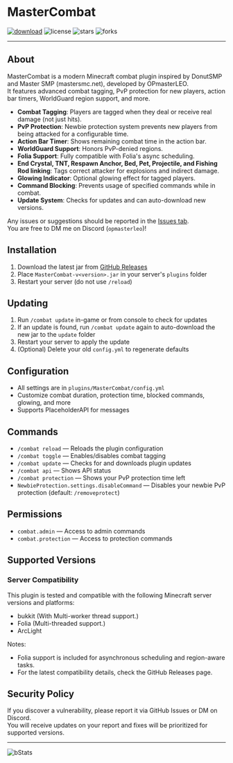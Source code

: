 # MasterCombat

[![download](https://img.shields.io/github/downloads/OPmasterLEO/MasterCombat/total?style=for-the-badge)](https://github.com/OPmasterLEO/MasterCombat/releases)
![license](https://img.shields.io/github/license/OPmasterLEO/MasterCombat?style=for-the-badge)
![stars](https://img.shields.io/github/stars/OPmasterLEO/MasterCombat?style=for-the-badge)
![forks](https://img.shields.io/github/forks/OPmasterLEO/MasterCombat?style=for-the-badge)

<hr>

## About

MasterCombat is a modern Minecraft combat plugin inspired by DonutSMP and Master SMP (mastersmc.net), developed by OPmasterLEO.  
It features advanced combat tagging, PvP protection for new players, action bar timers, WorldGuard region support, and more.

- **Combat Tagging**: Players are tagged when they deal or receive real damage (not just hits).
- **PvP Protection**: Newbie protection system prevents new players from being attacked for a configurable time.
- **Action Bar Timer**: Shows remaining combat time in the action bar.
- **WorldGuard Support**: Honors PvP-denied regions.
- **Folia Support**: Fully compatible with Folia's async scheduling.
- **End Crystal, TNT, Respawn Anchor, Bed, Pet, Projectile, and Fishing Rod linking**: Tags correct attacker for explosions and indirect damage.
- **Glowing Indicator**: Optional glowing effect for tagged players.
- **Command Blocking**: Prevents usage of specified commands while in combat.
- **Update System**: Checks for updates and can auto-download new versions.

Any issues or suggestions should be reported in the [Issues tab](https://github.com/OPmasterLEO/MasterCombat/issues).  
You are free to DM me on Discord (`opmasterleo`)!

## Installation

1. Download the latest jar from [GitHub Releases](https://github.com/OPmasterLEO/MasterCombat/releases/latest)
2. Place `MasterCombat-v<version>.jar` in your server's `plugins` folder
3. Restart your server (do not use `/reload`)

## Updating

1. Run `/combat update` in-game or from console to check for updates
2. If an update is found, run `/combat update` again to auto-download the new jar to the `update` folder
3. Restart your server to apply the update
4. (Optional) Delete your old `config.yml` to regenerate defaults

## Configuration

- All settings are in `plugins/MasterCombat/config.yml`
- Customize combat duration, protection time, blocked commands, glowing, and more
- Supports PlaceholderAPI for messages

## Commands

- `/combat reload` — Reloads the plugin configuration
- `/combat toggle` — Enables/disables combat tagging
- `/combat update` — Checks for and downloads plugin updates
- `/combat api` — Shows API status
- `/combat protection` — Shows your PvP protection time left
- `NewbieProtection.settings.disableCommand` — Disables your newbie PvP protection (default: `/removeprotect`)

## Permissions

- `combat.admin` — Access to admin commands
- `combat.protection` — Access to protection commands

## Supported Versions

### Server Compatibility

This plugin is tested and compatible with the following Minecraft server versions and platforms:
- bukkit (With Multi-worker thread support.)
- Folia (Multi-threaded support.)
- ArcLight

Notes:
- Folia support is included for asynchronous scheduling and region-aware tasks.
- For the latest compatibility details, check the GitHub Releases page.

## Security Policy

If you discover a vulnerability, please report it via GitHub Issues or DM on Discord.  
You will receive updates on your report and fixes will be prioritized for supported versions.

<hr>

![bStats](https://bstats.org/signatures/bukkit/MasterCombatX.svg)
